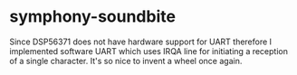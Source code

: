 # symphony-soundbite

Since DSP56371 does not have hardware support for UART therefore I implemented software UART which uses IRQA line for initiating 
a reception of a single character. It's so nice to invent a wheel once again.
